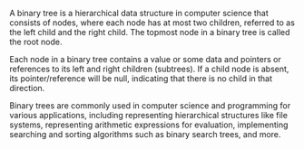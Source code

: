 A binary tree is a hierarchical data structure in computer science that consists of nodes, where each node has at most two children, referred to as the left child and the right child. The topmost node in a binary tree is called the root node.

Each node in a binary tree contains a value or some data and pointers or references to its left and right children (subtrees). If a child node is absent, its pointer/reference will be null, indicating that there is no child in that direction.

Binary trees are commonly used in computer science and programming for various applications, including representing hierarchical structures like file systems, representing arithmetic expressions for evaluation, implementing searching and sorting algorithms such as binary search trees, and more.
